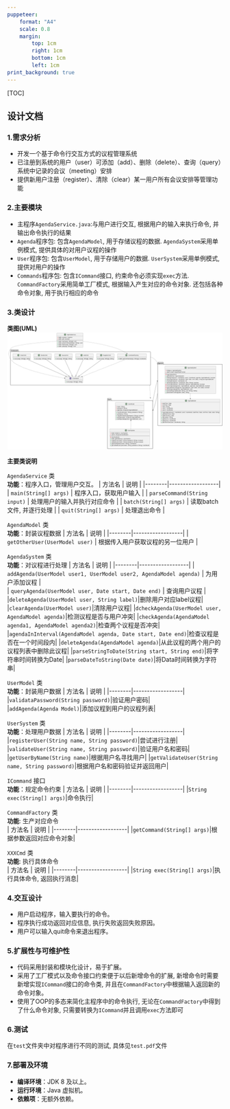 ```yaml
---
puppeteer:
    format: "A4"
    scale: 0.8
    margin:
        top: 1cm
        right: 1cm
        bottom: 1cm
        left: 1cm
print_background: true
---
```


[TOC]

## 设计文档  

### 1.需求分析  
* 开发一个基于命令行交互方式的议程管理系统  
* 已注册到系统的用户（user）可添加（add）、删除（delete）、查询（query）系统中记录的会议（meeting）安排  
* 提供新用户注册（register）、清除（clear）某一用户所有会议安排等管理功能   

### 2.主要模块
* 主程序`AgendaService.java`:与用户进行交互, 根据用户的输入来执行命令, 并输出命令执行的结果  
* `Agenda`程序包: 包含`AgendaModel`, 用于存储议程的数据. `AgendaSystem`采用单例模式, 提供具体的对用户议程的操作  
* `User`程序包: 包含`UserModel`, 用于存储用户的数据. `UserSystem`采用单例模式, 提供对用户的操作  
* `Commands`程序包: 包含`ICommand`接口, 约束命令必须实现`exec`方法. `CommandFactory`采用简单工厂模式, 根据输入产生对应的命令对象. 还包括各种命令对象, 用于执行相应的命令  


### 3.类设计  
**类图(UML)**
![](img/uml.png)

**主要类说明**  

`AgendaService` 类  
**功能**：程序入口，管理用户交互。
| 方法名 | 说明               |
|--------|------------------|
| `main(String[] args)` | 程序入口，获取用户输入 |
| `parseCommand(String input)` | 处理用户的输入并执行对应命令 |
| `batch(String[] args)` | 读取batch文件, 并逐行处理 |
| `quit(String[] args)` | 处理退出命令 |  

`AgendaModel` 类  
**功能**：封装议程数据
| 方法名 | 说明               |
|--------|------------------|
| `getOtherUser(UserModel user)` | 根据传入用户获取议程的另一位用户 |  

`AgendaSystem` 类  
**功能**：对议程进行处理
| 方法名 | 说明               |
|--------|------------------|
| `addAgenda(UserModel user1, UserModel user2, AgendaModel agenda)` | 为用户添加议程 |  
| `queryAgenda(UserModel user, Date start, Date end)` | 查询用户议程 |  
|`deleteAgenda(UserModel user, String label)`|删除用户对应label议程|
|`clearAgenda(UserModel user)`|清除用户议程|
|`dcheckAgenda(UserModel user, AgendaModel agenda)`|检测议程是否与用户冲突|
|`checkAgenda(AgendaModel agenda1, AgendaModel agenda2)`|检查两个议程是否冲突|
|`agendaInInterval(AgendaModel agenda, Date start, Date end)`|检查议程是否在一个时间段内|
|`deleteAgenda(AgendaModel agenda)`|从此议程的两个用户的议程列表中删除此议程|
|`parseStringToDate(String start, String end)`|将字符串时间转换为Date|
|`parseDateToString(Date date)`|将Data时间转换为字符串|

`UserModel` 类  
**功能**：封装用户数据
| 方法名 | 说明               |
|--------|------------------|
|`validataPassword(String password)`|验证用户密码|  
|`addAgenda(Agenda Model)`|添加议程到用户的议程列表|  


`UserSystem` 类  
**功能**：处理用户数据
| 方法名 | 说明               |
|--------|------------------|
|`registerUser(String name, String password)`|尝试进行注册|
|`validateUser(String name, String password)`|验证用户名和密码|
|`getUserByName(String name)`|根据用户名寻找用户|
|`getValidateUser(String name, String password)`|根据用户名和密码验证并返回用户|

`ICommand` 接口  
**功能**：规定命令约束
| 方法名 | 说明               |
|--------|------------------|
|`String exec(String[] args)`|命令执行|

`CommandFactory` 类   
**功能**: 生产对应命令  
| 方法名 | 说明               |
|--------|------------------|
|`getCommand(String[] args)`|根据参数返回对应命令对象|  

`XXXCmd` 类   
**功能**: 执行具体命令  
| 方法名 | 说明               |
|--------|------------------|
|`String exec(String[] args)`|执行具体命令, 返回执行消息|  



### 4.交互设计
- 用户启动程序，输入要执行的命令。  
- 程序执行成功返回对应信息, 执行失败返回失败原因。  
- 用户可以输入quit命令来退出程序。  

### 5.扩展性与可维护性
- 代码采用封装和模块化设计，易于扩展。  
- 采用了工厂模式以及命令接口约束便于以后新增命令的扩展, 新增命令时需要新增实现`ICommand`接口的命令类, 并且在`CommandFactory`中根据输入返回新的命令对象。  
- 使用了OOP的多态来简化主程序中的命令执行, 无论在`CommandFactory`中得到了什么命令对象, 只需要转换为`ICommand`并且调用`exec`方法即可  

### 6.测试

在`test`文件夹中对程序进行不同的测试, 具体见`test.pdf`文件  

### 7.部署及环境
- **编译环境**：JDK 8 及以上。
- **运行环境**：Java 虚拟机。
- **依赖项**：无额外依赖。





